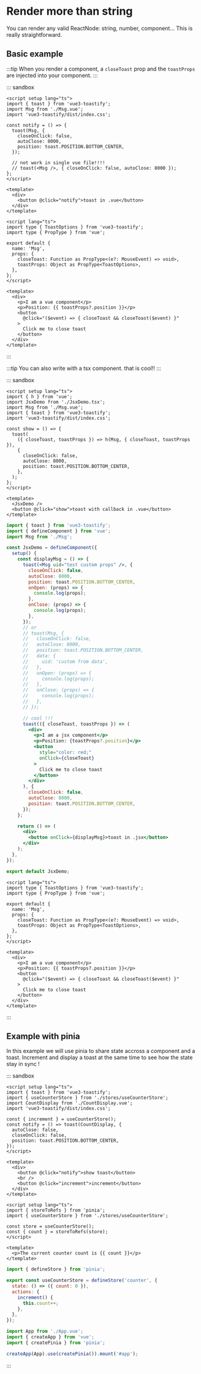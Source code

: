 # Render more than string

You can render any valid ReactNode: string, number, component... This is really straightforward.

## Basic example

:::tip
When you render a component, a `closeToast` prop and the `toastProps` are injected into your component.
:::


::: sandbox
```vue /src/App.vue
<script setup lang="ts">
import { toast } from 'vue3-toastify';
import Msg from './Msg.vue';
import 'vue3-toastify/dist/index.css';

const notify = () => {
  toast(Msg, {
    closeOnClick: false,
    autoClose: 8000,
    position: toast.POSITION.BOTTOM_CENTER,
  });

  // not work in single vue file!!!!
  // toast(<Msg />, { closeOnClick: false, autoClose: 8000 });
};
</script>

<template>
  <div>
    <button @click="notify">toast in .vue</button>
  </div>
</template>
```

```vue /src/Msg.vue [active]
<script lang="ts">
import type { ToastOptions } from 'vue3-toastify';
import type { PropType } from 'vue';

export default {
  name: 'Msg',
  props: {
    closeToast: Function as PropType<(e?: MouseEvent) => void>,
    toastProps: Object as PropType<ToastOptions>,
  },
};
</script>

<template>
  <div>
    <p>I am a vue component</p>
    <p>Position: {{ toastProps?.position }}</p>
    <button
      @click="($event) => { closeToast && closeToast($event) }"
    >
      Click me to close toast
    </button>
  </div>
</template>
```
:::

:::tip
You can also write with a tsx component. that is cool!!
:::

::: sandbox
```vue /src/App.vue
<script setup lang="ts">
import { h } from 'vue';
import JsxDemo from './JsxDemo.tsx';
import Msg from './Msg.vue';
import { toast } from 'vue3-toastify';
import 'vue3-toastify/dist/index.css';

const show = () => {
  toast(
    ({ closeToast, toastProps }) => h(Msg, { closeToast, toastProps }),
    {
      closeOnClick: false,
      autoClose: 8000,
      position: toast.POSITION.BOTTOM_CENTER,
    },
  );
};
</script>

<template>
  <JsxDemo />
  <button @click="show">toast with callback in .vue</button>
</template>
```

```jsx /src/JsxDemo.tsx [active]
import { toast } from 'vue3-toastify';
import { defineComponent } from 'vue';
import Msg from './Msg';

const JsxDemo = defineComponent({
  setup() {
    const displayMsg = () => {
      toast(<Msg uid="test custom props" />, {
        closeOnClick: false,
        autoClose: 8000,
        position: toast.POSITION.BOTTOM_CENTER,
        onOpen: (props) => {
          console.log(props);
        },
        onClose: (props) => {
          console.log(props);
        },
      });
      // or
      // toast(Msg, {
      //   closeOnClick: false,
      //   autoClose: 8000,
      //   position: toast.POSITION.BOTTOM_CENTER,
      //   data: {
      //     uid: 'custom from data',
      //   },
      //   onOpen: (props) => {
      //     console.log(props);
      //   },
      //   onClose: (props) => {
      //     console.log(props);
      //   },
      // });

      // cool !!!
      toast(({ closeToast, toastProps }) => (
        <div>
          <p>I am a jsx component</p>
          <p>Position: {toastProps?.position}</p>
          <button
            style="color: red;"
            onClick={closeToast}
          >
            Click me to close toast
          </button>
        </div>
      ), {
        closeOnClick: false,
        autoClose: 8000,
        position: toast.POSITION.BOTTOM_CENTER,
      });
    };

    return () => (
      <div>
        <button onClick={displayMsg}>toast in .jsx</button>
      </div>
    );
  },
});

export default JsxDemo;
```

```vue /src/Msg.vue
<script lang="ts">
import type { ToastOptions } from 'vue3-toastify';
import type { PropType } from 'vue';

export default {
  name: 'Msg',
  props: {
    closeToast: Function as PropType<(e?: MouseEvent) => void>,
    toastProps: Object as PropType<ToastOptions>,
  },
};
</script>

<template>
  <div>
    <p>I am a vue component</p>
    <p>Position: {{ toastProps?.position }}</p>
    <button
      @click="($event) => { closeToast && closeToast($event) }"
    >
      Click me to close toast
    </button>
  </div>
</template>
```
:::

## Example with pinia

In this example we will use pinia to share state accross a component and a toast. Increment and display a toast at the same time to see how the state stay in sync !


::: sandbox
```vue /src/App.vue
<script setup lang="ts">
import { toast } from 'vue3-toastify';
import { useCounterStore } from './stores/useCounterStore';
import CountDisplay from './CountDisplay.vue';
import 'vue3-toastify/dist/index.css';

const { increment } = useCounterStore();
const notify = () => toast(CountDisplay, {
  autoClose: false,
  closeOnClick: false,
  position: toast.POSITION.BOTTOM_CENTER,
});
</script>

<template>
  <div>
    <button @click="notify">show toast</button>
    <br />
    <button @click="increment">increment</button>
  </div>
</template>
```

```vue /src/CountDisplay.vue
<script setup lang="ts">
import { storeToRefs } from 'pinia';
import { useCounterStore } from './stores/useCounterStore';

const store = useCounterStore();
const { count } = storeToRefs(store);
</script>

<template>
  <p>The current counter count is {{ count }}</p>
</template>
```

```js /src/stores/useCounterStore.ts
import { defineStore } from 'pinia';

export const useCounterStore = defineStore('counter', {
  state: () => ({ count: 0 }),
  actions: {
    increment() {
      this.count++;
    },
  },
});
```

```js /src/main.ts
import App from './App.vue';
import { createApp } from 'vue';
import { createPinia } from 'pinia';

createApp(App).use(createPinia()).mount('#app');
```
:::
